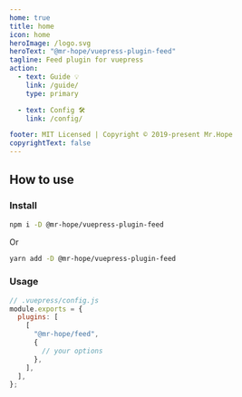 ```yaml
---
home: true
title: home
icon: home
heroImage: /logo.svg
heroText: "@mr-hope/vuepress-plugin-feed"
tagline: Feed plugin for vuepress
action:
  - text: Guide 💡
    link: /guide/
    type: primary

  - text: Config 🛠
    link: /config/

footer: MIT Licensed | Copyright © 2019-present Mr.Hope
copyrightText: false
---
```


## How to use

### Install

```bash
npm i -D @mr-hope/vuepress-plugin-feed
```

Or

```bash
yarn add -D @mr-hope/vuepress-plugin-feed
```

### Usage

```js
// .vuepress/config.js
module.exports = {
  plugins: [
    [
      "@mr-hope/feed",
      {
        // your options
      },
    ],
  ],
};
```
